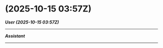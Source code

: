 <!-- Generated by SpecStory -->

<!-- vscode Session f379284c-b056-4350-9c50-d9763a96204f (2025-10-15 03:57Z) -->

#  (2025-10-15 03:57Z)

_**User (2025-10-15 03:57Z)**_



---

_**Assistant**_



---

